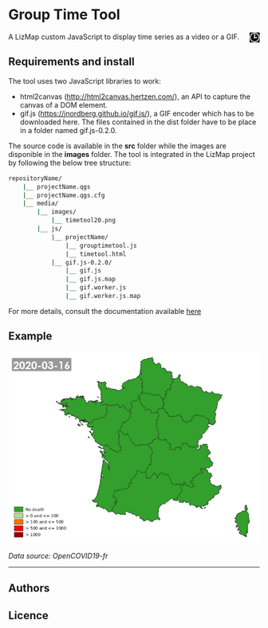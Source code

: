 
# Group Time Tool

A LizMap custom JavaScript to display time series as a video or a GIF.
<img style="float: right;" src="/images/timetool500.png" alt="Logo" width="20"/>

## Requirements and install

The tool uses two JavaScript libraries to work:
* html2canvas (http://html2canvas.hertzen.com/), an API to capture the canvas of a DOM element.
* gif.js (https://jnordberg.github.io/gif.js/), a GIF encoder which has to be downloaded here. The files contained in the dist folder have to be place in a folder named gif.js-0.2.0.


The source code is available in the **src** folder while the images are disponible in the **images** folder. The tool is integrated in the LizMap project by following the below tree structure:

```bash
repositoryName/
    |__ projectName.qgs
    |__ projectName.qgs.cfg
    |__ media/
	    |__ images/
		    |__ timetool20.png
	    |__ js/
		    |__ projectName/
			    |__ grouptimetool.js
			    |__ timetool.html
		    |__ gif.js-0.2.0/
			    |__ gif.js
			    |__ gif.js.map
			    |__ gif.worker.js
			    |__ gif.worker.js.map
```

For more details, consult the documentation available [here](https://github.com/Brun04/group-timetool/blob/master/doc/Group_time_tool.pdf?inline=false)

## Example

![](/doc/covid19-Deaths_FR.gif)

*Data source: OpenCOVID19-fr*

---

## Authors



## Licence
